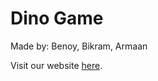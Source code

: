 # Dino Game

Made by: Benoy, Bikram, Armaan

Visit our website [here](https://csci-312-theory-of-comp.onrender.com).
